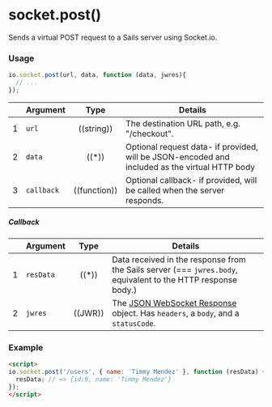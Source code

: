 # socket.post()

Sends a virtual POST request to a Sails server using Socket.io.


### Usage

```js
io.socket.post(url, data, function (data, jwres){
  // ...
});
```

|   | Argument   | Type         | Details |
|---|------------|:------------:|---------|
| 1 | `url`      | ((string))   | The destination URL path, e.g. "/checkout".
| 2 | `data`     | ((*))        | Optional request data- if provided, will be JSON-encoded and included as the virtual HTTP body
| 3 | `callback` | ((function)) | Optional callback- if provided, will be called when the server responds.

##### Callback

|   | Argument  | Type         | Details |
|---|-----------|:------------:|---------|
| 1 | `resData` | ((*))        | Data received in the response from the Sails server (=== `jwres.body`, equivalent to the HTTP response body.)
| 2 | `jwres`   | ((JWR))      | The [JSON WebSocket Response]() object.  Has `headers`, a `body`, and a `statusCode`.


### Example

```html
<script>
io.socket.post('/users', { name: 'Timmy Mendez' }, function (resData) {
  resData; // => {id:9, name: 'Timmy Mendez'}
});
</script>
```


<docmeta name="uniqueID" value="socketpost175407">
<docmeta name="displayName" value="io.socket.post()">

